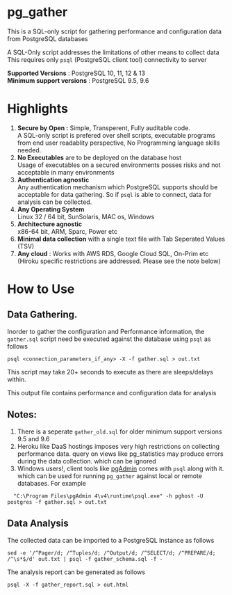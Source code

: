 # pg_gather
This is a SQL-only script for gathering performance and configuration data from PostgreSQL databases 

A SQL-Only script addresses the limitations of other means to collect data<br>
This requires only `psql` (PostgreSQL client tool) connectivity to server

**Supported Versions** : PostgreSQL 10, 11, 12 & 13  
**Minimum support versions** : PostgreSQL 9.5, 9.6


# Highlights
1. **Secure by Open :** Simple, Transperent, Fully auditable code.<br>
   A SQL-only script is prefered over shell scripts, executable programs from end user readablity perspective, No Programming language skills needed.
2. **No Executables** are to be deployed on the database host<br>
    Usage of executables on a secured environments posses risks and not acceptable in many environments
3. **Authentication agnostic**<br>
   Any authentication mechanism which PostgreSQL supports should be acceptable for data gathering. So if `psql` is able to connect, data for analysis can be collected.
4. **Any Operating System** <br>
   Linux 32 / 64 bit, SunSolaris, MAC os, Windows
5. **Architecture agnostic**<br>
   x86-64 bit, ARM, Sparc, Power etc
6. **Minimal data collection** with a single text file with Tab Seperated Values (TSV)
7. **Any cloud** : Works with AWS RDS, Google Cloud SQL, On-Prim etc<br> 
   (Hiroku specific restrictions are addressed. Please see the note below)

# How to Use

## Data Gathering.
Inorder to gather the configuration and Performance information, the `gather.sql` script need be executed against the database using `psql` as follows
```
psql <connection_parameters_if_any> -X -f gather.sql > out.txt
```
This script may take 20+ seconds to execute as there are sleeps/delays within. <br>

This output file contains performance and configuration data for analysis  

## Notes: 
   1. There is a seperate `gather_old.sql` for older minimum support versions 9.5 and 9.6
   2. Heroku like DaaS hostings imposes very high restrictions on collecting performance data. query on views like pg_statistics may produce errors during the data collection. which can be ignored
   3. Windows users!, client tools like [pgAdmin](https://www.pgadmin.org/) comes with `psql` along with it. which can be used for running `pg_gather` against local or remote databases. For example
   ```
     "C:\Program Files\pgAdmin 4\v4\runtime\psql.exe" -h pghost -U postgres -f gather.sql > out.txt
   ```

## Data Analysis
The collected data can be imported to a PostgreSQL Instance as follows
```
sed -e '/^Pager/d; /^Tuples/d; /^Output/d; /^SELECT/d; /^PREPARE/d; /^\s*$/d' out.txt | psql -f gather_schema.sql -f - 
```
The analysis report can be generated as follows
```
psql -X -f gather_report.sql > out.html
```
